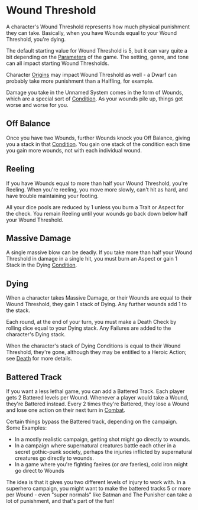 # Wound Threshold

A character's Wound Threshold represents how much physical punishment they can take. Basically, when you have Wounds equal to your Wound Threshold, you're dying.

The default starting value for Wound Threshold is 5, but it can vary quite a bit depending on the [Parameters](Parameters.md) of the game. The setting, genre, and tone can all impact starting Wound Thresholds.

Character [Origins](Origin.md) may impact Wound Threshold as well - a Dwarf can probably take more punishment than a Halfling, for example.

Damage you take in the Unnamed System comes in the form of Wounds, which are a special sort of [Condition](Conditions.md). As your wounds pile up, things get worse and worse for you.

## Off Balance

Once you have two Wounds, further Wounds knock you Off Balance, giving you a stack in that [Condition](Conditions.md). You gain one stack of the condition each time you gain more wounds, not with each individual wound.

## Reeling

If you have Wounds equal to more than half your Wound Threshold, you're Reeling. When you're reeling, you move more slowly, can't hit as hard, and have trouble maintaining your footing.

All your dice pools are reduced by 1 unless you burn a Trait or Aspect for the check. You remain Reeling until your wounds go back down below half your Wound Threshold.

## Massive Damage

A single massive blow can be deadly. If you take more than half your Wound Threshold in damage in a single hit, you must burn an Aspect or gain 1 Stack in the Dying [Condition](Conditions.md).

## Dying

When a character takes Massive Damage, or their Wounds are equal to their Wound Threshold, they gain 1 stack of Dying. Any further wounds add 1 to the stack.

Each round, at the end of your turn, you must make a Death Check by rolling dice equal to your Dying stack. Any Failures are added to the character's Dying stack.

When the character's stack of Dying Conditions is equal to their Wound Threshold, they're gone, although they may be entitled to a Heroic Action; see [Death](Death.md) for more details.

## Battered Track

If you want a less lethal game, you can add a Battered Track. Each player gets 2 Battered levels per Wound. Whenever a player would take a Wound, they're Battered instead. Every 2 times they're Battered, they lose a Wound and lose one action on their next turn in [Combat](Combat.md).

Certain things bypass the Battered track, depending on the campaign. Some Examples: 

- In a mostly realistic campaign, getting shot might go directly to wounds. 
- In a campaign where supernatural creatures battle each other in a secret gothic-punk society, perhaps the injuries inflicted by supernatural creatures go directly to wounds.
- In a game where you're fighting faeires (or *are* faeries), cold iron might go direct to Wounds

The idea is that it gives you two different levels of injury to work with. In a superhero campaign, you might want to make the battered tracks 5 or more per Wound - even "super normals" like Batman and The Punisher can take a lot of punishment, and that's part of the fun!
